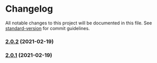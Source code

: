 # Changelog

All notable changes to this project will be documented in this file. See [standard-version](https://github.com/conventional-changelog/standard-version) for commit guidelines.

### [2.0.2](https://github.com/csch961207/limeauto_flutter/compare/v2.0.1...v2.0.2) (2021-02-19)

### [2.0.1](https://github.com/csch961207/limeauto_flutter/compare/v1.0.1-0...v2.0.1) (2021-02-19)
